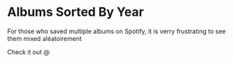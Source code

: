 # Albums Sorted By Year

For those who saved multiple albums on Spotify, it is verry frustrating to see them mixed aléatoirement 

Check it out @ 

